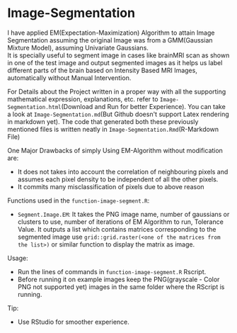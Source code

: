 # Image-Segmentation
I have applied EM(Expectation-Maximization) Algorithm to attain Image Segmentation assuming the original Image was from a GMM(Gaussian Mixture Model), assuming Univariate Gaussians.\
It is specially useful to segment image in cases like brainMRI scan as shown in one of the test image and output segmented images as it helps us label different parts of the brain based on Intensity Based MRI Images, automatically without Manual Intervention.

For Details about the Project written in a proper way with all the supporting mathematical expression, explanations, etc. refer to `Image-Segmentation.html`(Download and Run for better Experience). You can take a look at `Image-Segmentation.md`(But Github doesn't support Latex rendering in markdown yet). The code that generated both these previously mentioned files is written neatly in `Image-Segmentation.Rmd`(R-Markdown File)

One Major Drawbacks of simply Using EM-Algorithm without modification are:
- It does not takes into account the correlation of neighbouring pixels and assumes each pixel density to be independent of all the other pixels.
- It commits many misclassification of pixels due to above reason

Functions used in the `function-image-segment.R`:
- `Segment.Image.EM`: It takes the PNG image name, number of gaussians or clusters to use, number of iterations of EM Algorithm to run, Tolerance Value. It outputs a list which contains matrices corresponding to the segmented image use `grid::grid.raster(<one of the matrices from the list>)` or similar function to display the matrix as image.

Usage:
- Run the lines of commands in `function-image-segment.R` Rscript.
- Before running it on example images keep the PNG(grayscale - Color PNG not supported yet) images in the same folder where the RScript is running.

Tip:
- Use RStudio for smoother experience.
